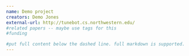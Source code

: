 ```yaml
---
name: Demo project
creators: Demo Jones
external-url: http://tunebot.cs.northwestern.edu/
#related papers -- maybe use tags for this
#funding

#put full content below the dashed line. full markdown is supported.
---
```

